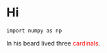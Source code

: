 # Hi
```
import numpy as np
```

In his beard lived three <span style="color:red">cardinals</span>.
